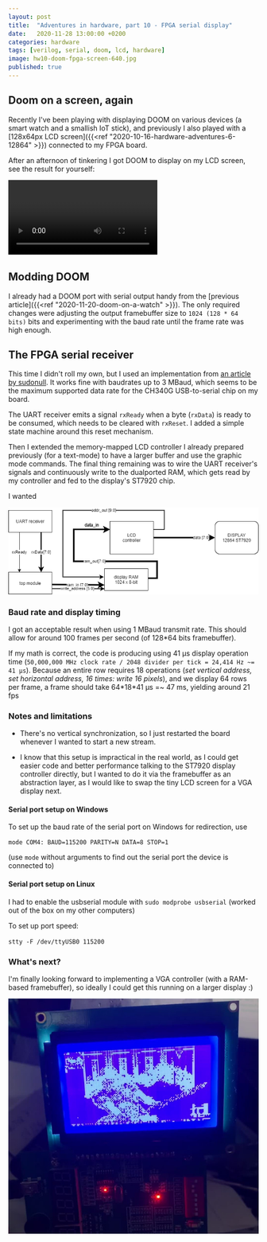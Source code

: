 ```yaml
---
layout: post
title:  "Adventures in hardware, part 10 - FPGA serial display"
date:   2020-11-28 13:00:00 +0200
categories: hardware
tags: [verilog, serial, doom, lcd, hardware]
image: hw10-doom-fpga-screen-640.jpg 
published: true
---
```


## Doom on a screen, again

Recently I've been playing with displaying DOOM on various devices (a smart watch and a smallish IoT stick), and previously I also played with a [128x64px LCD screen]({{<ref "2020-10-16-hardware-adventures-6-12864" >}}) connected to my FPGA board. 

After an afternoon of tinkering I got DOOM to display on my LCD screen, see the result for yourself:

<video controls>
    <source src="hw10-doom-fpga-dithered.mp4" type="video/mp4">
</video>

## Modding DOOM 

I already had a DOOM port with serial output handy from the [previous article]({{<ref "2020-11-20-doom-on-a-watch" >}}).
The only required changes were adjusting the output framebuffer size to `1024 (128 * 64 bits)` bits and experimenting with the baud rate until the frame rate was high enough. 



## The FPGA serial receiver

This time I didn't roll my own, but I used an implementation from [an article by sudonull](https://sudonull.com/post/90602-Implementation-of-a-stable-UART-with-a-speed-of-921600-baud-and-more-in-Verilog-language-under-FPGA). It works fine with baudrates up to 3 MBaud, which seems to be the maximum supported data rate for the CH340G USB-to-serial chip on my board.

The UART receiver emits a signal `rxReady` when a byte (`rxData`) is ready to be consumed, which needs to be cleared with `rxReset`. I added a simple state machine around this reset mechanism.

Then I extended the memory-mapped LCD controller I already prepared previously (for a text-mode) to have a larger buffer and use the graphic mode commands. The final thing remaining was to wire the UART receiver's signals and continuously write to the dualported RAM, which gets read by my controller and fed to the display's ST7920 chip.

I wanted 

![diagram](hw10-diagram.png)

### Baud rate and display timing

I got an acceptable result when using 1 MBaud transmit rate. This should allow for around 100 frames per second (of 128*64 bits framebuffer).
 
If my math is correct, the code is producing using 41 µs display operation time (`50,000,000 MHz clock rate / 2048 divider per tick = 24,414 Hz ~= 41 µs`). Because an entire row requires 18 operations (_set vertical address, set horizontal address, 16 times: write 16 pixels_), and we display 64 rows per frame, a frame should take 64\*18\*41 µs =~ 47 ms, yielding around 21 fps

### Notes and limitations

- There's no vertical synchronization, so I just restarted the board whenever I wanted to start a new stream. 

- I know that this setup is impractical in the real world, as I could get easier code and better performance talking to the ST7920 display controller directly, but I wanted to do it via the framebuffer as an abstraction layer, as I would like to swap the tiny LCD screen for a VGA display next.

#### Serial port setup on Windows

To set up the baud rate of the serial port on Windows for redirection, use

```
mode COM4: BAUD=115200 PARITY=N DATA=8 STOP=1
```

(use `mode` without arguments to find out the serial port the device is connected to)

#### Serial port setup on Linux

I had to enable the usbserial module with `sudo modprobe usbserial` (worked out of the box on my other computers)

To set up port speed:

`stty -F /dev/ttyUSB0 115200`

### What's next?

I'm finally looking forward to implementing a VGA controller (with a RAM-based framebuffer), so ideally I could get this running on a larger display :)

![doom](hw10-doom-fpga-screen-640.jpg)
